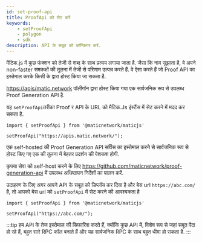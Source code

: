 ```yaml
---
id: set-proof-api
title: ProofApi को सेट करें
keywords:
    - setProofApi
    - polygon
    - sdk
description: API के सबूत को कॉन्फ़िगर करें.
---
```


मैटिक.js में कुछ फंक्शन को तेजी से शब्द के साथ प्रत्यय लगाया जाता है. जैसा कि नाम सुझाता है, वे अपने non-faster समकक्षों की तुलना में तेजी से परिणाम उत्पन्न करते हैं. वे ऐसा करते हैं जो Proof  API का इस्तेमाल करके किसी के द्वारा होस्ट किया जा सकता है.

[https://apis/matic.network](https://apis/matic.network) पॉलीगॉन द्वारा होस्ट किया गया एक सार्वजनिक रूप से उपलब्ध Proof Generation API है.

यह `setProofApi`तरीका Proof र API के URL को मैटिक.Js इंस्टैंस में सेट करने में मदद कर सकता है.

```
import { setProofApi } from '@maticnetwork/maticjs'

setProofApi("https://apis.matic.network/");
```

एक self-hosted की Proof Generation API सर्विस का इस्तेमाल करने से सार्वजनिक रूप से होस्ट किए गए एक की तुलना में बेहतर प्रदर्शन की पेशकश होगी.

कृपया सेवा को self-host करने के लिए https://github.com/maticnetwork/proof-generation-api में उपलब्ध अधिष्ठापन निर्देशों का पालन करें.

उदाहरण के लिए अगर आपने API के सबूत को डिप्लॉय कर दिया है और बेस url `https://abc.com/` है, तो आपको बेस url को `setProofApi` में सेट करने की आवश्यकता है

```
import { setProofApi } from '@maticnetwork/maticjs'

setProofApi("https://abc.com/");
```

:::tip
हम API के तेज इस्तेमाल की सिफारिश करते हैं, क्योंकि कुछ API में, विशेष रूप से जहां सबूत पैदा हो रहे हैं, बहुत सारे RPC कॉल बनाते हैं और यह सार्वजनिक RPC के साथ बहुत धीमा हो सकता है.
:::
